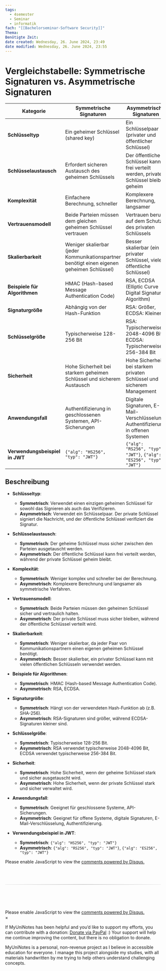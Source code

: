 ```yaml
---
tags:
  - 4semester
  - Seminar
  - informatik
fach: "[[Bachelorseminar-Software Security]]"
Thema:
Benötigte Zeit:
date created: Wednesday, 26. June 2024, 23:49
date modified: Wednesday, 26. June 2024, 23:55
---
```


# Vergleichstabelle: Symmetrische Signaturen vs. Asymmetrische Signaturen

| Kategorie                      | Symmetrische Signaturen                                                                    | Asymmetrische Signaturen                                                              |
| ------------------------------ | ------------------------------------------------------------------------------------------ | ------------------------------------------------------------------------------------- |
| **Schlüsseltyp**               | Ein geheimer Schlüssel (shared key)                                                        | Ein Schlüsselpaar (privater und öffentlicher Schlüssel)                               |
| **Schlüsselaustausch**         | Erfordert sicheren Austausch des geheimen Schlüssels                                       | Der öffentliche Schlüssel kann frei verteilt werden, privater Schlüssel bleibt geheim |
| **Komplexität**                | Einfachere Berechnung, schneller                                                           | Komplexere Berechnung, langsamer                                                      |
| **Vertrauensmodell**           | Beide Parteien müssen dem gleichen geheimen Schlüssel vertrauen                            | Vertrauen beruht auf dem Schutz des privaten Schlüssels                               |
| **Skalierbarkeit**             | Weniger skalierbar (jeder Kommunikationspartner benötigt einen eigenen geheimen Schlüssel) | Besser skalierbar (ein privater Schlüssel, viele öffentliche Schlüssel)               |
| **Beispiele für Algorithmen**  | HMAC (Hash-based Message Authentication Code)                                              | RSA, ECDSA (Elliptic Curve Digital Signature Algorithm)                               |
| **Signaturgröße**              | Abhängig von der Hash-Funktion                                                             | RSA: Größer, ECDSA: Kleiner                                                           |
| **Schlüsselgröße**             | Typischerweise 128-256 Bit                                                                 | RSA: Typischerweise 2048-4096 Bit, ECDSA: Typischerweise 256-384 Bit                  |
| **Sicherheit**                 | Hohe Sicherheit bei starkem geheimen Schlüssel und sicherem Austausch                      | Hohe Sicherheit bei starkem privaten Schlüssel und sicherem Management                |
| **Anwendungsfall**             | Authentifizierung in geschlossenen Systemen, API-Sicherungen                               | Digitale Signaturen, E-Mail-Verschlüsselung, Authentifizierung in offenen Systemen    |
| **Verwendungsbeispiel in JWT** | `{"alg": "HS256", "typ": "JWT"}`                                                           | `{"alg": "RS256", "typ": "JWT"}`, `{"alg": "ES256", "typ": "JWT"}`                    |

## Beschreibung

- **Schlüsseltyp**:

  - **Symmetrisch**: Verwendet einen einzigen geheimen Schlüssel für sowohl das Signieren als auch das Verifizieren.
  - **Asymmetrisch**: Verwendet ein Schlüsselpaar. Der private Schlüssel signiert die Nachricht, und der öffentliche Schlüssel verifiziert die Signatur.

- **Schlüsselaustausch**:

  - **Symmetrisch**: Der geheime Schlüssel muss sicher zwischen den Parteien ausgetauscht werden.
  - **Asymmetrisch**: Der öffentliche Schlüssel kann frei verteilt werden, während der private Schlüssel geheim bleibt.

- **Komplexität**:

  - **Symmetrisch**: Weniger komplex und schneller bei der Berechnung.
  - **Asymmetrisch**: Komplexere Berechnung und langsamer als symmetrische Verfahren.

- **Vertrauensmodell**:

  - **Symmetrisch**: Beide Parteien müssen den geheimen Schlüssel sicher und vertraulich halten.
  - **Asymmetrisch**: Der private Schlüssel muss sicher bleiben, während der öffentliche Schlüssel verteilt wird.

- **Skalierbarkeit**:

  - **Symmetrisch**: Weniger skalierbar, da jeder Paar von Kommunikationspartnern einen eigenen geheimen Schlüssel benötigt.
  - **Asymmetrisch**: Besser skalierbar, ein privater Schlüssel kann mit vielen öffentlichen Schlüsseln verwendet werden.

- **Beispiele für Algorithmen**:

  - **Symmetrisch**: HMAC (Hash-based Message Authentication Code).
  - **Asymmetrisch**: RSA, ECDSA.

- **Signaturgröße**:

  - **Symmetrisch**: Hängt von der verwendeten Hash-Funktion ab (z.B. SHA-256).
  - **Asymmetrisch**: RSA-Signaturen sind größer, während ECDSA-Signaturen kleiner sind.

- **Schlüsselgröße**:

  - **Symmetrisch**: Typischerweise 128-256 Bit.
  - **Asymmetrisch**: RSA verwendet typischerweise 2048-4096 Bit, ECDSA verwendet typischerweise 256-384 Bit.

- **Sicherheit**:

  - **Symmetrisch**: Hohe Sicherheit, wenn der geheime Schlüssel stark und sicher ausgetauscht wird.
  - **Asymmetrisch**: Hohe Sicherheit, wenn der private Schlüssel stark und sicher verwaltet wird.

- **Anwendungsfall**:

  - **Symmetrisch**: Geeignet für geschlossene Systeme, API-Sicherungen.
  - **Asymmetrisch**: Geeignet für offene Systeme, digitale Signaturen, E-Mail-Verschlüsselung, Authentifizierung.

- **Verwendungsbeispiel in JWT**:
  - **Symmetrisch**: `{"alg": "HS256", "typ": "JWT"}`
  - **Asymmetrisch**: `{"alg": "RS256", "typ": "JWT"}`, `{"alg": "ES256", "typ": "JWT"}`

<!-- DISQUS SCRIPT COMMENT START -->

<!-- DISQUS RECOMMENDATION START -->

<div id="disqus_recommendations"></div>

<script> 
(function() { // REQUIRED CONFIGURATION VARIABLE: EDIT THE SHORTNAME BELOW
var d = document, s = d.createElement('script'); // IMPORTANT: Replace EXAMPLE with your forum shortname!
s.src = 'https://myuninotes.disqus.com/recommendations.js'; s.setAttribute('data-timestamp', +new Date());
(d.head || d.body).appendChild(s);
})();
</script>
<noscript>
Please enable JavaScript to view the 
<a href="https://disqus.com/?ref_noscript" rel="nofollow">
comments powered by Disqus.
</a>
</noscript>

<!-- DISQUS RECOMMENDATION END -->

<hr style="border: none; height: 2px; background: linear-gradient(to right, #f0f0f0, #ccc, #f0f0f0); margin-top: 4rem; margin-bottom: 5rem;">
<div id="disqus_thread"></div>
<script>
    /**
    *  RECOMMENDED CONFIGURATION VARIABLES: EDIT AND UNCOMMENT THE SECTION BELOW TO INSERT DYNAMIC VALUES FROM YOUR PLATFORM OR CMS.
    *  LEARN WHY DEFINING THESE VARIABLES IS IMPORTANT: https://disqus.com/admin/universalcode/#configuration-variables    */
    /*
    var disqus_config = function () {
    this.page.url = PAGE_URL;  // Replace PAGE_URL with your page's canonical URL variable
    this.page.identifier = PAGE_IDENTIFIER; // Replace PAGE_IDENTIFIER with your page's unique identifier variable
    };
    */
    (function() { // DON'T EDIT BELOW THIS LINE
    var d = document, s = d.createElement('script');
    s.src = 'https://myuninotes.disqus.com/embed.js';
    s.setAttribute('data-timestamp', +new Date());
    (d.head || d.body).appendChild(s);
    })();
</script>
<noscript>Please enable JavaScript to view the <a href="https://disqus.com/?ref_noscript">comments powered by Disqus.</a></noscript>

<!-- DISQUS SCRIPT COMMENT END -->

<!-- Modal START -->
<div id="myModal" class="modal">
  <div class="modal-content">
    <span id="closeModal" class="close">&times;</span>
    <p class="modal-text">
      If MyUniNotes has been helpful and you’d like to support my efforts, <span class="modal-highlight"> you can contribute with a donation: <a class="modal-dono-link" href="https://paypal.me/myuninotes4u">Donate via PayPal</a> :) </span> Your support will help me continue improving the content, but there is no obligation to donate.
    </p>
    <p class="modal-text">
      <span class="modal-highlight">MyUniNotes is a personal, non-revenue project as I believe in accessible education for everyone.</span> I manage this project alongside my studies, with all materials handwritten by me trying to help others understand challenging concepts.
    </p>
  </div>
</div>

<script>
  // JavaScript to display the modal on page load
  document.addEventListener('DOMContentLoaded', function() {
    // Generate a random number between 1 and 1
    // Wanted it to load with a adjustable probability for every page load but did not work, as DOM is loaded only once. Therefore now loading it every time website is visited and DOM is loaded.
    const randomNumber = Math.floor(Math.random() * 1) + 1; 
    // console.log(randomNumber)
    if (randomNumber === 1) {
      setTimeout(function() {
        const modal = document.getElementById('myModal');
        if (modal) {
          modal.classList.add('show');
        }
      }, 1000); // Adjust the delay as needed

      const closeModal = document.getElementById('closeModal');
      if (closeModal) {
        closeModal.addEventListener('click', function() {
          const modal = document.getElementById('myModal');
          if (modal) {
            modal.classList.remove('show');
          }
        });
      }
    } else {
      // Ensure the modal is hidden if the random number is not 1
      const modal = document.getElementById('myModal');
      if (modal) {
        modal.style.display = 'none';
      }
    }
  });
</script>
<!-- Modal END -->
